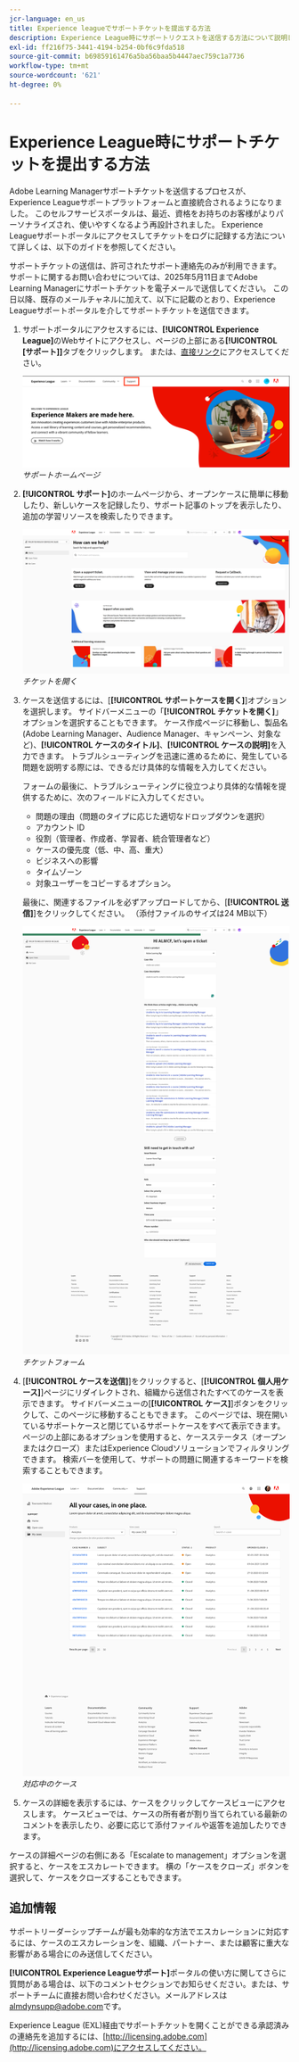 ```yaml
---
jcr-language: en_us
title: Experience leagueでサポートチケットを提出する方法
description: Experience League時にサポートリクエストを送信する方法について説明します。
exl-id: ff216f75-3441-4194-b254-0bf6c9fda518
source-git-commit: b69859161476a5ba56baa5b4447aec759c1a7736
workflow-type: tm+mt
source-wordcount: '621'
ht-degree: 0%

---
```


# Experience League時にサポートチケットを提出する方法

Adobe Learning Managerサポートチケットを送信するプロセスが、Experience Leagueサポートプラットフォームと直接統合されるようになりました。 このセルフサービスポータルは、最近、資格をお持ちのお客様がよりパーソナライズされ、使いやすくなるよう再設計されました。 Experience Leagueサポートポータルにアクセスしてチケットをログに記録する方法について詳しくは、以下のガイドを参照してください。

サポートチケットの送信は、許可されたサポート連絡先のみが利用できます。 サポートに関するお問い合わせについては、2025年5月11日までAdobe Learning Managerにサポートチケットを電子メールで送信してください。 この日以降、既存のメールチャネルに加えて、以下に記載のとおり、Experience Leagueサポートポータルを介してサポートチケットを送信できます。

1. サポートポータルにアクセスするには、**[!UICONTROL Experience League]**&#x200B;のWebサイトにアクセスし、ページの上部にある&#x200B;**[!UICONTROL [サポート]]**&#x200B;タブをクリックします。 または、[直接リンク](https://experienceleague.adobe.com/home?lang=ja#support)にアクセスしてください。

   ![](assets/support.png)
   _サポートホームページ_

2. **[!UICONTROL サポート]**&#x200B;のホームページから、オープンケースに簡単に移動したり、新しいケースを記録したり、サポート記事のトップを表示したり、追加の学習リソースを検索したりできます。

   ![](assets/open-ticket.png)
   _チケットを開く_

3. ケースを送信するには、[**[!UICONTROL サポートケースを開く]**]オプションを選択します。 サイドバーメニューの「**[!UICONTROL チケットを開く]**」オプションを選択することもできます。 ケース作成ページに移動し、製品名(Adobe Learning Manager、Audience Manager、キャンペーン、対象など)、**[!UICONTROL ケースのタイトル]**、**[!UICONTROL ケースの説明]**&#x200B;を入力できます。 トラブルシューティングを迅速に進めるために、発生している問題を説明する際には、できるだけ具体的な情報を入力してください。

   フォームの最後に、トラブルシューティングに役立つより具体的な情報を提供するために、次のフィールドに入力してください。

   * 問題の理由（問題のタイプに応じた適切なドロップダウンを選択）
   * アカウント ID
   * 役割（管理者、作成者、学習者、統合管理者など）
   * ケースの優先度（低、中、高、重大）
   * ビジネスへの影響
   * タイムゾーン
   * 対象ユーザーをコピーするオプション。

   最後に、関連するファイルを必ずアップロードしてから、[**[!UICONTROL 送信]**]をクリックしてください。 （添付ファイルのサイズは24 MB以下）

   ![](assets/ticket-form.png)
   _チケットフォーム_

4. [**[!UICONTROL ケースを送信]**]をクリックすると、[**[!UICONTROL 個人用ケース]**]ページにリダイレクトされ、組織から送信されたすべてのケースを表示できます。 サイドバーメニューの[**[!UICONTROL ケース]**]ボタンをクリックして、このページに移動することもできます。 このページでは、現在開いているサポートケースと閉じているサポートケースをすべて表示できます。 ページの上部にあるオプションを使用すると、ケースステータス（オープンまたはクローズ）またはExperience Cloudソリューションでフィルタリングできます。 検索バーを使用して、サポートの問題に関連するキーワードを検索することもできます。

   ![](assets/open-cases.png)
   _対応中のケース_

5. ケースの詳細を表示するには、ケースをクリックしてケースビューにアクセスします。 ケースビューでは、ケースの所有者が割り当てられている最新のコメントを表示したり、必要に応じて添付ファイルや返答を追加したりできます。

ケースの詳細ページの右側にある「Escalate to management」オプションを選択すると、ケースをエスカレートできます。 横の「ケースをクローズ」ボタンを選択して、ケースをクローズすることもできます。

## 追加情報

サポートリーダーシップチームが最も効率的な方法でエスカレーションに対応するには、ケースのエスカレーションを、組織、パートナー、または顧客に重大な影響がある場合にのみ送信してください。

**[!UICONTROL Experience Leagueサポート]**&#x200B;ポータルの使い方に関してさらに質問がある場合は、以下のコメントセクションでお知らせください。または、サポートチームに直接お問い合わせください。メールアドレスは[almdynsupp@adobe.com](mailto:almdynsupp@adobe.com)です。

Experience League (EXL)経由でサポートチケットを開くことができる承認済みの連絡先を追加するには、[http://licensing.adobe.com](http://licensing.adobe.com)にアクセスしてください。
